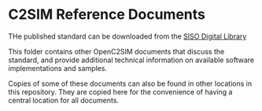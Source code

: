 # C2SIM Reference Documents

THe published standard can be downloaded from the [SISO Digital Library](https://www.sisostds.org/DigitalLibrary.aspx?EntryId=41978)

This folder contains other OpenC2SIM documents that discuss the standard, and provide additional technical information on available software implementations and samples.

Copies of some of these documents can also be found in other locations in this repository. They are copied here for the convenience of having a central location for all documents. 